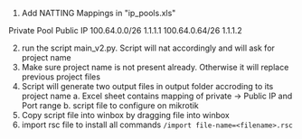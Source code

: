 1. Add NATTING Mappings in "ip_pools.xls"

Private Pool	Public IP
100.64.0.0/26	1.1.1.1
100.64.0.64/26	1.1.1.2


2. run the script main_v2.py. Script will nat accordingly and will ask for project name
3. Make sure project name is not present already. Otherwise it will replace previous project files
4. Script will generate two output files in output folder accroding to its project name
    a. Excel sheet contains mapping of private -> Public IP and Port range
    b. script file to configure on mikrotik
5. Copy script file into winbox by dragging file into winbox
6. import rsc file to install all commands
    `/import file-name=<filename>.rsc`
